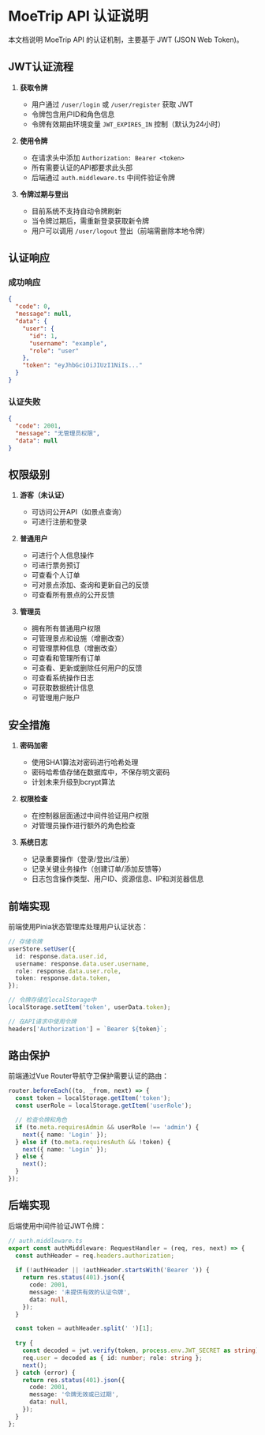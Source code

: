 # MoeTrip API 认证说明

本文档说明 MoeTrip API 的认证机制，主要基于 JWT (JSON Web Token)。

## JWT认证流程

1. **获取令牌**
   - 用户通过 `/user/login` 或 `/user/register` 获取 JWT
   - 令牌包含用户ID和角色信息
   - 令牌有效期由环境变量 `JWT_EXPIRES_IN` 控制（默认为24小时）

2. **使用令牌**
   - 在请求头中添加 `Authorization: Bearer <token>`
   - 所有需要认证的API都要求此头部
   - 后端通过 `auth.middleware.ts` 中间件验证令牌

3. **令牌过期与登出**
   - 目前系统不支持自动令牌刷新
   - 当令牌过期后，需重新登录获取新令牌
   - 用户可以调用 `/user/logout` 登出（前端需删除本地令牌）

## 认证响应

### 成功响应
```json
{
  "code": 0,
  "message": null,
  "data": {
    "user": {
      "id": 1,
      "username": "example",
      "role": "user"
    },
    "token": "eyJhbGciOiJIUzI1NiIs..."
  }
}
```

### 认证失败
```json
{
  "code": 2001,
  "message": "无管理员权限",
  "data": null
}
```

## 权限级别

1. **游客（未认证）**
   - 可访问公开API（如景点查询）
   - 可进行注册和登录

2. **普通用户**
   - 可进行个人信息操作
   - 可进行票务预订
   - 可查看个人订单
   - 可对景点添加、查询和更新自己的反馈
   - 可查看所有景点的公开反馈

3. **管理员**
   - 拥有所有普通用户权限
   - 可管理景点和设施（增删改查）
   - 可管理票种信息（增删改查）
   - 可查看和管理所有订单
   - 可查看、更新或删除任何用户的反馈
   - 可查看系统操作日志
   - 可获取数据统计信息
   - 可管理用户账户

## 安全措施

1. **密码加密**
   - 使用SHA1算法对密码进行哈希处理
   - 密码哈希值存储在数据库中，不保存明文密码
   - 计划未来升级到bcrypt算法

2. **权限检查**
   - 在控制器层面通过中间件验证用户权限
   - 对管理员操作进行额外的角色检查

3. **系统日志**
   - 记录重要操作（登录/登出/注册）
   - 记录关键业务操作（创建订单/添加反馈等）
   - 日志包含操作类型、用户ID、资源信息、IP和浏览器信息

## 前端实现

前端使用Pinia状态管理库处理用户认证状态：

```typescript
// 存储令牌
userStore.setUser({
  id: response.data.user.id,
  username: response.data.user.username,
  role: response.data.user.role,
  token: response.data.token,
});

// 令牌存储在localStorage中
localStorage.setItem('token', userData.token);

// 在API请求中使用令牌
headers['Authorization'] = `Bearer ${token}`;
```

## 路由保护

前端通过Vue Router导航守卫保护需要认证的路由：

```typescript
router.beforeEach((to, _from, next) => {
  const token = localStorage.getItem('token');
  const userRole = localStorage.getItem('userRole');

  // 检查令牌和角色
  if (to.meta.requiresAdmin && userRole !== 'admin') {
    next({ name: 'Login' });
  } else if (to.meta.requiresAuth && !token) {
    next({ name: 'Login' });
  } else {
    next();
  }
});
```

## 后端实现

后端使用中间件验证JWT令牌：

```typescript
// auth.middleware.ts
export const authMiddleware: RequestHandler = (req, res, next) => {
  const authHeader = req.headers.authorization;
  
  if (!authHeader || !authHeader.startsWith('Bearer ')) {
    return res.status(401).json({
      code: 2001,
      message: '未提供有效的认证令牌',
      data: null,
    });
  }

  const token = authHeader.split(' ')[1];
  
  try {
    const decoded = jwt.verify(token, process.env.JWT_SECRET as string);
    req.user = decoded as { id: number; role: string };
    next();
  } catch (error) {
    return res.status(401).json({
      code: 2001,
      message: '令牌无效或已过期',
      data: null,
    });
  }
};
```
